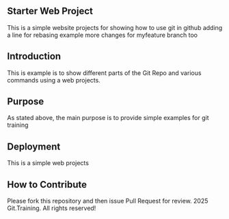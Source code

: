 ## Starter Web Project

This is a simple website projects for showing how to use git in github
adding a line for rebasing example
more changes for myfeature branch too
## Introduction

This is example is to show different parts of the Git Repo and various commands using a web projects.
## Purpose

As stated above, the main purpose is to provide simple examples for git training 
## Deployment

This is a simple web projects 
## How to Contribute
 
Please fork this repository and then issue Pull Request for review.
2025 Git.Training. All rights reserved!